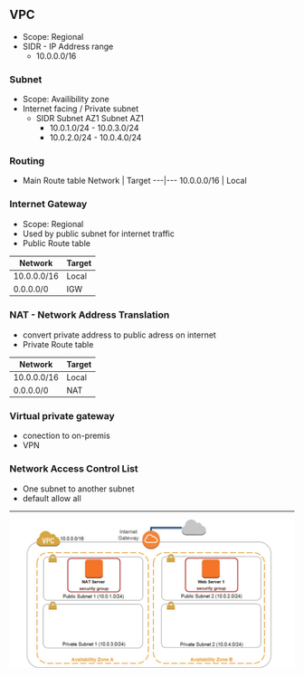 ## VPC
- Scope: Regional
- SIDR - IP Address range
	- 10.0.0.0/16
### Subnet
- Scope: Availibility zone
- Internet facing / Private subnet
	- SIDR
		Subnet AZ1			Subnet AZ1
		- 10.0.1.0/24		- 10.0.3.0/24
		- 10.0.2.0/24		- 10.0.4.0/24

### Routing
- Main Route table
Network | Target
---|---
10.0.0.0/16 | Local

### Internet Gateway
- Scope: Regional
- Used by public subnet for internet traffic
- Public Route table

Network | Target
--- | --- 
10.0.0.0/16 | Local
0.0.0.0/0 | IGW

### NAT - Network Address Translation
- convert private address to public adress on internet
- Private Route table

Network | Target
--- | --- 
10.0.0.0/16 | Local
0.0.0.0/0 | NAT	

### Virtual private gateway 
- conection to on-premis
- VPN 

### Network Access Control List 
- One subnet to another subnet
- default allow all

---
![VPC-Subnet](https://github.com/kedarkrishnan/notes/blob/master/aws-notes/VPC-Subnet.jpg)
